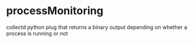 # processMonitoring
collectd python plug that returns a binary output depending on whether a process is running or not
